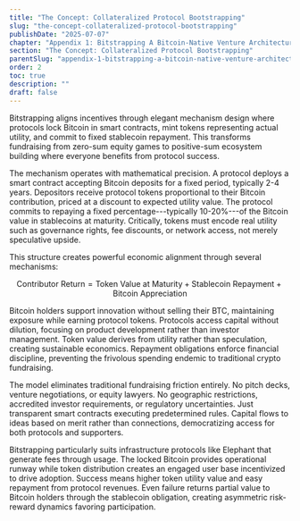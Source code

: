 ```yaml
---
title: "The Concept: Collateralized Protocol Bootstrapping"
slug: "the-concept-collateralized-protocol-bootstrapping"
publishDate: "2025-07-07"
chapter: "Appendix 1: Bitstrapping A Bitcoin-Native Venture Architecture"
section: "The Concept: Collateralized Protocol Bootstrapping"
parentSlug: "appendix-1-bitstrapping-a-bitcoin-native-venture-architecture"
order: 2
toc: true
description: ""
draft: false
---
```


Bitstrapping aligns incentives through elegant mechanism design where protocols lock Bitcoin in smart contracts, mint
tokens representing actual utility, and commit to fixed stablecoin repayment. This transforms fundraising from zero-sum
equity games to positive-sum ecosystem building where everyone benefits from protocol success.

The mechanism operates with mathematical precision. A protocol deploys a smart contract accepting Bitcoin deposits for a
fixed period, typically 2-4 years. Depositors receive protocol tokens proportional to their Bitcoin contribution, priced
at a discount to expected utility value. The protocol commits to repaying a fixed percentage---typically 10-20%---of the
Bitcoin value in stablecoins at maturity. Critically, tokens must encode real utility such as governance rights, fee
discounts, or network access, not merely speculative upside.

This structure creates powerful economic alignment through several mechanisms:

$$\text{Contributor Return} = \text{Token Value at Maturity} + \text{Stablecoin Repayment} + \text{Bitcoin Appreciation}$$

Bitcoin holders support innovation without selling their BTC, maintaining exposure while earning protocol tokens.
Protocols access capital without dilution, focusing on product development rather than investor management. Token value
derives from utility rather than speculation, creating sustainable economics. Repayment obligations enforce financial
discipline, preventing the frivolous spending endemic to traditional crypto fundraising.

The model eliminates traditional fundraising friction entirely. No pitch decks, venture negotiations, or equity lawyers.
No geographic restrictions, accredited investor requirements, or regulatory uncertainties. Just transparent smart
contracts executing predetermined rules. Capital flows to ideas based on merit rather than connections, democratizing
access for both protocols and supporters.

Bitstrapping particularly suits infrastructure protocols like Elephant that generate fees through usage. The locked
Bitcoin provides operational runway while token distribution creates an engaged user base incentivized to drive
adoption. Success means higher token utility value and easy repayment from protocol revenues. Even failure returns
partial value to Bitcoin holders through the stablecoin obligation, creating asymmetric risk-reward dynamics favoring
participation.
